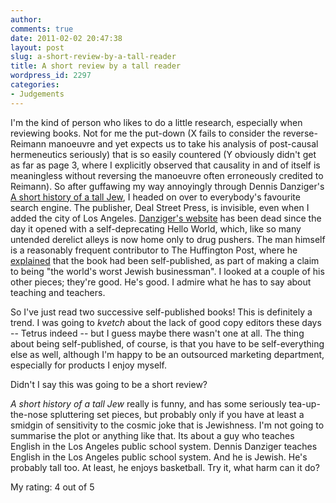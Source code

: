 ```yaml
---
author:
comments: true
date: 2011-02-02 20:47:38
layout: post
slug: a-short-review-by-a-tall-reader
title: A short review by a tall reader
wordpress_id: 2297
categories:
- Judgements
---
```


I'm the kind of person who likes to do a little research, especially when reviewing books. Not for me the put-down (X fails to consider the reverse-Reimann manoeuvre and yet expects us to take his analysis of post-causal hermeneutics seriously) that is so easily countered (Y obviously didn't get as far as page 3, where I explicitly observed that causality in and of itself is meaningless without reversing the manoeuvre often erroneously credited to Reimann). So after guffawing my way annoyingly through Dennis Danziger's [A short history of a tall Jew](http://www.amazon.com/Short-History-Tall-Jew/dp/0615318460), I headed on over to everybody's favourite search engine. The publisher, Deal Street Press, is invisible, even when I added the city of Los Angeles. [Danziger's website](http://dennisdanziger.com/) has been dead since the day it opened with a self-deprecating Hello World, which, like so many untended derelict alleys is now home only to drug pushers. The man himself is a reasonably frequent contributor to The Huffington Post, where he [explained](http://www.huffingtonpost.com/dennis-danziger/a-short-history-of-a-tall_b_466777.html#) that the book had been self-published, as part of making a claim to being "the world's worst Jewish businessman". I looked at a couple of his other pieces; they're good. He's good. I admire what he has to say about teaching and teachers.

So I've just read two successive self-published books! This is definitely a trend. I was going to _kvetch_ about the lack of good copy editors these days -- Tetrus indeed -- but I guess maybe there wasn't one at all. The thing about being self-published, of course, is that you have to be self-everything else as well, although I'm happy to be an outsourced marketing department, especially for products I enjoy myself.

Didn't I say this was going to be a short review?

_A short history of a tall Jew_ really is funny, and has some seriously tea-up-the-nose spluttering set pieces, but probably only if you have at least a smidgin of sensitivity to the cosmic joke that is Jewishness. I'm not going to summarise the plot or anything like that. Its about a guy who teaches English in the Los Angeles public school system. Dennis Danziger teaches English in the Los Angeles public school system. And he is Jewish. He's probably tall too. At least, he enjoys basketball. Try it, what harm can it do?


My rating: 4 out of 5
